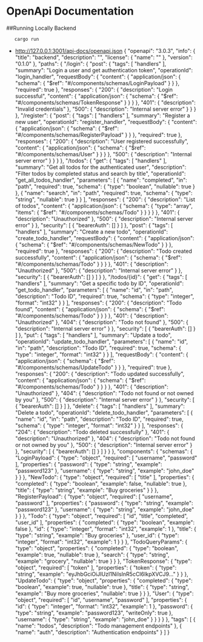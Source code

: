# OpenApi Documentation
##Running Locally Backend
```bash
   cargo run
   ```
- http://127.0.0.1:3001/api-docs/openapi.json
{
  "openapi": "3.0.3",
  "info": {
    "title": "backend",
    "description": "",
    "license": {
      "name": ""
    },
    "version": "0.1.0"
  },
  "paths": {
    "/login": {
      "post": {
        "tags": [
          "handlers"
        ],
        "summary": "Login a user and get authentication token",
        "operationId": "login_handler",
        "requestBody": {
          "content": {
            "application/json": {
              "schema": {
                "$ref": "#/components/schemas/LoginPayload"
              }
            }
          },
          "required": true
        },
        "responses": {
          "200": {
            "description": "Login successful",
            "content": {
              "application/json": {
                "schema": {
                  "$ref": "#/components/schemas/TokenResponse"
                }
              }
            }
          },
          "401": {
            "description": "Invalid credentials"
          },
          "500": {
            "description": "Internal server error"
          }
        }
      }
    },
    "/register": {
      "post": {
        "tags": [
          "handlers"
        ],
        "summary": "Register a new user",
        "operationId": "register_handler",
        "requestBody": {
          "content": {
            "application/json": {
              "schema": {
                "$ref": "#/components/schemas/RegisterPayload"
              }
            }
          },
          "required": true
        },
        "responses": {
          "200": {
            "description": "User registered successfully",
            "content": {
              "application/json": {
                "schema": {
                  "$ref": "#/components/schemas/User"
                }
              }
            }
          },
          "500": {
            "description": "Internal server error"
          }
        }
      }
    },
    "/todos": {
      "get": {
        "tags": [
          "handlers"
        ],
        "summary": "Get all todos for the authenticated user",
        "description": "Filter todos by completed status and search by title",
        "operationId": "get_all_todos_handler",
        "parameters": [
          {
            "name": "completed",
            "in": "path",
            "required": true,
            "schema": {
              "type": "boolean",
              "nullable": true
            }
          },
          {
            "name": "search",
            "in": "path",
            "required": true,
            "schema": {
              "type": "string",
              "nullable": true
            }
          }
        ],
        "responses": {
          "200": {
            "description": "List of todos",
            "content": {
              "application/json": {
                "schema": {
                  "type": "array",
                  "items": {
                    "$ref": "#/components/schemas/Todo"
                  }
                }
              }
            }
          },
          "401": {
            "description": "Unauthorized"
          },
          "500": {
            "description": "Internal server error"
          }
        },
        "security": [
          {
            "bearerAuth": []
          }
        ]
      },
      "post": {
        "tags": [
          "handlers"
        ],
        "summary": "Create a new todo",
        "operationId": "create_todo_handler",
        "requestBody": {
          "content": {
            "application/json": {
              "schema": {
                "$ref": "#/components/schemas/NewTodo"
              }
            }
          },
          "required": true
        },
        "responses": {
          "200": {
            "description": "Todo created successfully",
            "content": {
              "application/json": {
                "schema": {
                  "$ref": "#/components/schemas/Todo"
                }
              }
            }
          },
          "401": {
            "description": "Unauthorized"
          },
          "500": {
            "description": "Internal server error"
          }
        },
        "security": [
          {
            "bearerAuth": []
          }
        ]
      }
    },
    "/todos/{id}": {
      "get": {
        "tags": [
          "handlers"
        ],
        "summary": "Get a specific todo by ID",
        "operationId": "get_todo_handler",
        "parameters": [
          {
            "name": "id",
            "in": "path",
            "description": "Todo ID",
            "required": true,
            "schema": {
              "type": "integer",
              "format": "int32"
            }
          }
        ],
        "responses": {
          "200": {
            "description": "Todo found",
            "content": {
              "application/json": {
                "schema": {
                  "$ref": "#/components/schemas/Todo"
                }
              }
            }
          },
          "401": {
            "description": "Unauthorized"
          },
          "404": {
            "description": "Todo not found"
          },
          "500": {
            "description": "Internal server error"
          }
        },
        "security": [
          {
            "bearerAuth": []
          }
        ]
      },
      "put": {
        "tags": [
          "handlers"
        ],
        "summary": "Update a todo",
        "operationId": "update_todo_handler",
        "parameters": [
          {
            "name": "id",
            "in": "path",
            "description": "Todo ID",
            "required": true,
            "schema": {
              "type": "integer",
              "format": "int32"
            }
          }
        ],
        "requestBody": {
          "content": {
            "application/json": {
              "schema": {
                "$ref": "#/components/schemas/UpdateTodo"
              }
            }
          },
          "required": true
        },
        "responses": {
          "200": {
            "description": "Todo updated successfully",
            "content": {
              "application/json": {
                "schema": {
                  "$ref": "#/components/schemas/Todo"
                }
              }
            }
          },
          "401": {
            "description": "Unauthorized"
          },
          "404": {
            "description": "Todo not found or not owned by you"
          },
          "500": {
            "description": "Internal server error"
          }
        },
        "security": [
          {
            "bearerAuth": []
          }
        ]
      },
      "delete": {
        "tags": [
          "handlers"
        ],
        "summary": "Delete a todo",
        "operationId": "delete_todo_handler",
        "parameters": [
          {
            "name": "id",
            "in": "path",
            "description": "Todo ID",
            "required": true,
            "schema": {
              "type": "integer",
              "format": "int32"
            }
          }
        ],
        "responses": {
          "204": {
            "description": "Todo deleted successfully"
          },
          "401": {
            "description": "Unauthorized"
          },
          "404": {
            "description": "Todo not found or not owned by you"
          },
          "500": {
            "description": "Internal server error"
          }
        },
        "security": [
          {
            "bearerAuth": []
          }
        ]
      }
    }
  },
  "components": {
    "schemas": {
      "LoginPayload": {
        "type": "object",
        "required": [
          "username",
          "password"
        ],
        "properties": {
          "password": {
            "type": "string",
            "example": "password123"
          },
          "username": {
            "type": "string",
            "example": "john_doe"
          }
        }
      },
      "NewTodo": {
        "type": "object",
        "required": [
          "title"
        ],
        "properties": {
          "completed": {
            "type": "boolean",
            "example": false,
            "nullable": true
          },
          "title": {
            "type": "string",
            "example": "Buy groceries"
          }
        }
      },
      "RegisterPayload": {
        "type": "object",
        "required": [
          "username",
          "password"
        ],
        "properties": {
          "password": {
            "type": "string",
            "example": "password123"
          },
          "username": {
            "type": "string",
            "example": "john_doe"
          }
        }
      },
      "Todo": {
        "type": "object",
        "required": [
          "id",
          "title",
          "completed",
          "user_id"
        ],
        "properties": {
          "completed": {
            "type": "boolean",
            "example": false
          },
          "id": {
            "type": "integer",
            "format": "int32",
            "example": 1
          },
          "title": {
            "type": "string",
            "example": "Buy groceries"
          },
          "user_id": {
            "type": "integer",
            "format": "int32",
            "example": 1
          }
        }
      },
      "TodoQueryParams": {
        "type": "object",
        "properties": {
          "completed": {
            "type": "boolean",
            "example": true,
            "nullable": true
          },
          "search": {
            "type": "string",
            "example": "grocery",
            "nullable": true
          }
        }
      },
      "TokenResponse": {
        "type": "object",
        "required": [
          "token"
        ],
        "properties": {
          "token": {
            "type": "string",
            "example": "eyJhbGciOiJIUzI1NiIsInR5cCI6IkpXVCJ9..."
          }
        }
      },
      "UpdateTodo": {
        "type": "object",
        "properties": {
          "completed": {
            "type": "boolean",
            "example": true,
            "nullable": true
          },
          "title": {
            "type": "string",
            "example": "Buy more groceries",
            "nullable": true
          }
        }
      },
      "User": {
        "type": "object",
        "required": [
          "id",
          "username",
          "password"
        ],
        "properties": {
          "id": {
            "type": "integer",
            "format": "int32",
            "example": 1
          },
          "password": {
            "type": "string",
            "example": "password123",
            "writeOnly": true
          },
          "username": {
            "type": "string",
            "example": "john_doe"
          }
        }
      }
    }
  },
  "tags": [
    {
      "name": "todos",
      "description": "Todo management endpoints"
    },
    {
      "name": "auth",
      "description": "Authentication endpoints"
    }
  ]
}
